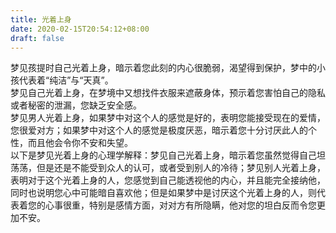 ```yaml
---
title: 光着上身
date: 2020-02-15T20:54:12+08:00
draft: false
---
```


梦见孩提时自己光着上身，暗示着您此刻的内心很脆弱，渴望得到保护，梦中的小孩代表着“纯洁”与“天真”。<br>
梦见自己光着上身，在梦境中又想找件衣服来遮蔽身体，预示着您害怕自己的隐私或者秘密的泄漏，您缺乏安全感。<br>
梦见男人光着上身，如果梦中对这个人的感觉是好的，表明您能接受现在的爱情，您很爱对方；如果梦中对这个人的感觉是极度厌恶，暗示着您十分讨厌此人的个性，而且他会令你不安和失望。<br>
以下是梦见光着上身的心理学解释：梦见自己光着上身，暗示着您虽然觉得自己坦荡荡，但是还是不能受到众人的认可，或者受到别人的冷待；梦见别人光着上身，表明对于这个光着上身的人，您感觉到自己能透视他的内心，并且能完全接纳他，同时也说明您心中可能暗自喜欢他；但是如果梦中是讨厌这个光着上身的人，则代表着您的心事很重，特别是感情方面，对对方有所隐瞒，他对您的坦白反而令您更加不安。<br>
